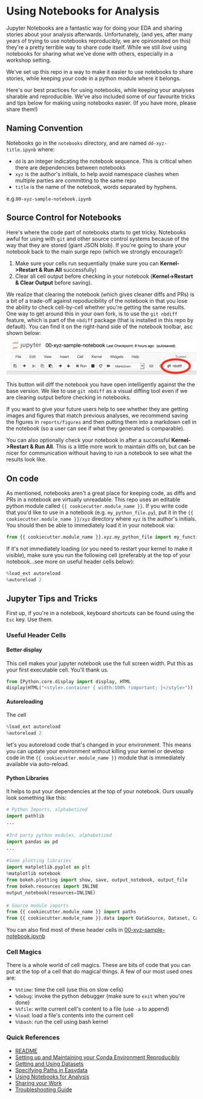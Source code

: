 # Using Notebooks for Analysis

Jupyter Notebooks are a fantastic way for doing your EDA and sharing stories about your analysis afterwards. Unfortunately, (and yes, after many years of trying to use notebooks reproducibly, we are opinionated on this) they're a pretty terrible way to share code itself. While we still *love* using notebooks for sharing what we've done with others, especially in a workshop setting.

We've set up this repo in a way to make it easier to use notebooks to share stories, while keeping your code in a python module where it belongs.

Here's our best practices for using notebooks, while keeping your analyses sharable and reproducible. We've also included some of our favourite tricks and tips below for making using notebooks easier. (If you have more, please share them!)

## Naming Convention
Notebooks go in the `notebooks` directory, and are named `dd-xyz-title.ipynb` where:

* `dd` is an integer indicating the notebook sequence. This is critical when there are dependencies between notebooks
* `xyz` is the author's initials, to help avoid namespace clashes when multiple parties are committing to the same repo
* `title` is the name of the notebook, words separated by hyphens.

e.g.`00-xyz-sample-notebook.ipynb`

## Source Control for Notebooks
Here's where the code part of notebooks starts to get tricky. Notebooks awful for using with `git` and other source control systems because of the way that they are stored (giant JSON blob). If you're going to share your notebook back to the main surge repo (which we strongly encourage!):

1. Make sure your cells run sequentially (make sure you can **Kernel->Restart & Run All** successfully)
1. Clear all cell output before checking in your notebook (**Kernel->Restart & Clear Output** before saving).

We realize that clearing the notebook (which gives cleaner diffs and PRs) is a bit of a trade-off against repoducibility of the notebook in that you lose the ability to check cell-by-cell whether you're getting the same results. One way to get around this in your own fork, is to use the `git nbdiff` feature, which is part of the `nbdiff` package (that is installed in this repo by default). You can find it on the right-hand side of the notebook toolbar, asc shown below:

![screenshot](images/toolbar-screenshot.png)

This button will diff the notebook you have open intelligently against the the base version. We like to use `git nbdiff` as a visual diffing tool even if we are clearing output before checking in notebooks.

If you want to give your future users help to see whether they are getting images and figures that match previous analyses, we recommend saving the figures in `reports/figures` and then putting them into a markdown cell in the notebook (so a user can see if what they generated is comparable).

You can also optionally check your notebook in after a successful **Kernel->Restart & Run All**. This is a little more work to maintain diffs on, but can be nicer for communication withouit having to run a notebook to see what the results look like.

## On code
As mentioned, notebooks aren't a great place for keeping code, as diffs and PRs in a notebook are virtually unreadable. This repo uses an editable python module called `{{ cookiecutter.module_name }}`. If you write code that you'd like to use in a notebook (e.g. `my_python_file.py`), put it in the `{{ cookiecutter.module_name }}/xyz` directory where `xyz` is the author's initials. You should then be able to immediately load it in your notebook via:
```python
from {{ cookiecutter.module_name }}.xyz.my_python_file import my_function_name
```
If it's not immediately loading (or you need to restart your kernel to make it visible), make sure you run the following cell (preferably at the top of your notebook...see more on useful header cells below):
```python
%load_ext autoreload
%autoreload 2
```

## Jupyter Tips and Tricks
First up, if you're in a notebook, keyboard shortcuts can be found using the `Esc` key. Use them.

### Useful Header Cells
#### Better display
This cell makes your jupyter notebook use the full screen width. Put this as your first executable cell. You'll thank us.
```python
from IPython.core.display import display, HTML
display(HTML("<style>.container { width:100% !important; }</style>"))
```
#### Autoreloading
The cell
```python
%load_ext autoreload
%autoreload 2
```
let's you autoreload code that's changed in your environment. This means you can update your environment without killing your kernel or develop code in the `{{ cookiecutter.module_name }}` module that is immediately available via auto-reload.
#### Python Libraries
It helps to put your dependencies at the top of your notebook. Ours usually look something like this:
```python
# Python Imports, alphabetized
import pathlib
...

#3rd party python modules, alphabetized
import pandas as pd
...

#Some plotting libraries
import matplotlib.pyplot as plt
%matplotlib notebook
from bokeh.plotting import show, save, output_notebook, output_file
from bokeh.resources import INLINE
output_notebook(resources=INLINE)

# Source module imports
from {{ cookiecutter.module_name }} import paths
from {{ cookiecutter.module_name }}.data import DataSource, Dataset, Catalog
```
You can also find most of these header cells in [00-xyz-sample-notebook.ipynb](../notebooks/00-xyz-sample-notebook.ipynb)

### Cell Magics
There is a whole world of cell magics. These are bits of code that you can put at the top of a cell that do magical things. A few of our most used ones are:

* `%%time`: time the cell (use this on slow cells)
* `%debug`: invoke the python debugger (make sure to `exit` when you're done)
* `%%file`: write current cell's content to a file (use `-a` to append)
* `%load`: load a file's contents into the current cell
* `%%bash`: run the cell using bash kernel


### Quick References

* [README](../README.md)
* [Setting up and Maintaining your Conda Environment Reproducibly](conda-environments.md)
* [Getting and Using Datasets](datasets.md)
* [Specifying Paths in Easydata](paths.md)
* [Using Notebooks for Analysis](notebooks.md)
* [Sharing your Work](sharing-your-work.md)
* [Troubleshooting Guide](troubleshooting.md)
